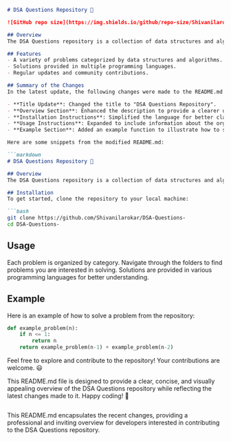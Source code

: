 ```markdown
# DSA Questions Repository 🤖

![GitHub repo size](https://img.shields.io/github/repo-size/Shivanilarokar/DSA-Questions-) ![GitHub contributors](https://img.shields.io/github/contributors/Shivanilarokar/DSA-Questions-) ![GitHub stars](https://img.shields.io/github/stars/Shivanilarokar/DSA-Questions-) ![GitHub forks](https://img.shields.io/github/forks/Shivanilarokar/DSA-Questions-)

## Overview
The DSA Questions repository is a collection of data structures and algorithms problems designed to help you strengthen your coding skills and prepare for technical interviews.

## Features
- A variety of problems categorized by data structures and algorithms.
- Solutions provided in multiple programming languages.
- Regular updates and community contributions.

## Summary of the Changes
In the latest update, the following changes were made to the README.md file:

- **Title Update**: Changed the title to "DSA Questions Repository".
- **Overview Section**: Enhanced the description to provide a clearer understanding of the repository's purpose.
- **Installation Instructions**: Simplified the language for better clarity.
- **Usage Instructions**: Expanded to include information about the organization of problems and languages used.
- **Example Section**: Added an example function to illustrate how to solve a problem.

Here are some snippets from the modified README.md:

```markdown
# DSA Questions Repository 🤖

## Overview
The DSA Questions repository is a collection of data structures and algorithms problems designed to help you strengthen your coding skills and prepare for technical interviews.

## Installation
To get started, clone the repository to your local machine:

```bash
git clone https://github.com/Shivanilarokar/DSA-Questions-
cd DSA-Questions-
```

## Usage
Each problem is organized by category. Navigate through the folders to find problems you are interested in solving. Solutions are provided in various programming languages for better understanding.

## Example
Here is an example of how to solve a problem from the repository:

```python
def example_problem(n):
    if n <= 1:
        return n
    return example_problem(n-1) + example_problem(n-2)
```

Feel free to explore and contribute to the repository! Your contributions are welcome. 😃

This README.md file is designed to provide a clear, concise, and visually appealing overview of the DSA Questions repository while reflecting the latest changes made to it. Happy coding! 🚀
```
``` 

This README.md encapsulates the recent changes, providing a professional and inviting overview for developers interested in contributing to the DSA Questions repository.